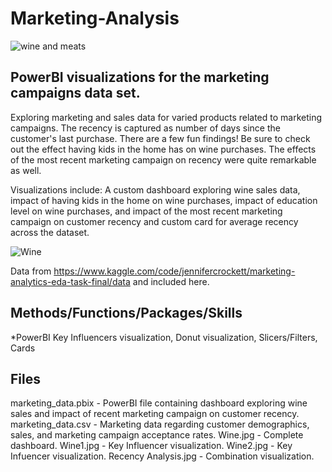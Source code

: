 # Marketing-Analysis

![wine and meats](https://user-images.githubusercontent.com/112103910/192622608-c28f4514-cd19-4998-b4b1-c6b4adcbf92b.jpg)

## PowerBI visualizations for the marketing campaigns data set.

Exploring marketing and sales data for varied products related to marketing campaigns. The recency is captured as number of days since the customer's last purchase. There are a few fun findings! Be sure to check out the effect having kids in the home has on wine purchases. The effects of the most recent marketing campaign on recency were quite remarkable as well.

Visualizations include:  A custom dashboard exploring wine sales data, impact of having kids in the home on wine purchases, impact of education level on wine purchases, and impact of the most recent marketing campaign on customer recency and custom card for average recency across the dataset.


![Wine](https://user-images.githubusercontent.com/112103910/192625691-d81ec86e-212d-48ec-94ec-04b55080c2d1.jpg)

Data from https://www.kaggle.com/code/jennifercrockett/marketing-analytics-eda-task-final/data and included here. 

## Methods/Functions/Packages/Skills

*PowerBI Key Influencers visualization, Donut visualization, Slicers/Filters, Cards

## Files
marketing_data.pbix - PowerBI file containing dashboard exploring wine sales and impact of recent marketing campaign on customer recency. 
marketing_data.csv - Marketing data regarding customer demographics, sales, and marketing campaign acceptance rates.
Wine.jpg - Complete dashboard.
Wine1.jpg - Key Influencer visualization.
Wine2.jpg - Key Infuencer visualization.
Recency Analysis.jpg - Combination visualization.

